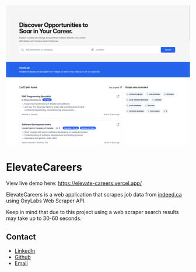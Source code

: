 ![image](./screenshot.png)

# ElevateCareers

View live demo here: https://elevate-careers.vercel.app/

ElevateCareers is a web application that scrapes job data from [indeed.ca](https://ca.indeed.ca/) using OxyLabs Web Scraper API.

Keep in mind that due to this project using a web scraper search results may take up to 30-60 seconds.

## Contact

- [LinkedIn](https://linkedin.com/in/lucas-winkler)
- [Github](https://github.com/lucaswinkler)
- [Email](mailto:lucaswinkler@gmail.com)
